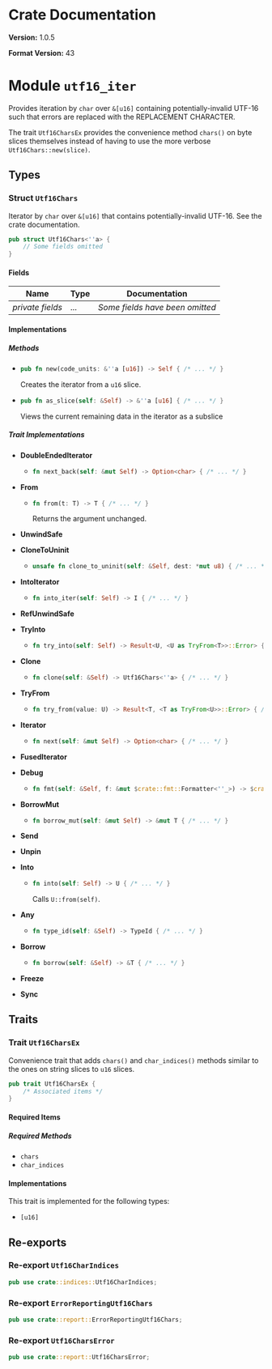# Crate Documentation

**Version:** 1.0.5

**Format Version:** 43

# Module `utf16_iter`

Provides iteration by `char` over `&[u16]` containing potentially-invalid
UTF-16 such that errors are replaced with the REPLACEMENT CHARACTER.

The trait `Utf16CharsEx` provides the convenience method `chars()` on
byte slices themselves instead of having to use the more verbose
`Utf16Chars::new(slice)`.

## Types

### Struct `Utf16Chars`

Iterator by `char` over `&[u16]` that contains
potentially-invalid UTF-16. See the crate documentation.

```rust
pub struct Utf16Chars<''a> {
    // Some fields omitted
}
```

#### Fields

| Name | Type | Documentation |
|------|------|---------------|
| *private fields* | ... | *Some fields have been omitted* |

#### Implementations

##### Methods

- ```rust
  pub fn new(code_units: &''a [u16]) -> Self { /* ... */ }
  ```
  Creates the iterator from a `u16` slice.

- ```rust
  pub fn as_slice(self: &Self) -> &''a [u16] { /* ... */ }
  ```
  Views the current remaining data in the iterator as a subslice

##### Trait Implementations

- **DoubleEndedIterator**
  - ```rust
    fn next_back(self: &mut Self) -> Option<char> { /* ... */ }
    ```

- **From**
  - ```rust
    fn from(t: T) -> T { /* ... */ }
    ```
    Returns the argument unchanged.

- **UnwindSafe**
- **CloneToUninit**
  - ```rust
    unsafe fn clone_to_uninit(self: &Self, dest: *mut u8) { /* ... */ }
    ```

- **IntoIterator**
  - ```rust
    fn into_iter(self: Self) -> I { /* ... */ }
    ```

- **RefUnwindSafe**
- **TryInto**
  - ```rust
    fn try_into(self: Self) -> Result<U, <U as TryFrom<T>>::Error> { /* ... */ }
    ```

- **Clone**
  - ```rust
    fn clone(self: &Self) -> Utf16Chars<''a> { /* ... */ }
    ```

- **TryFrom**
  - ```rust
    fn try_from(value: U) -> Result<T, <T as TryFrom<U>>::Error> { /* ... */ }
    ```

- **Iterator**
  - ```rust
    fn next(self: &mut Self) -> Option<char> { /* ... */ }
    ```

- **FusedIterator**
- **Debug**
  - ```rust
    fn fmt(self: &Self, f: &mut $crate::fmt::Formatter<''_>) -> $crate::fmt::Result { /* ... */ }
    ```

- **BorrowMut**
  - ```rust
    fn borrow_mut(self: &mut Self) -> &mut T { /* ... */ }
    ```

- **Send**
- **Unpin**
- **Into**
  - ```rust
    fn into(self: Self) -> U { /* ... */ }
    ```
    Calls `U::from(self)`.

- **Any**
  - ```rust
    fn type_id(self: &Self) -> TypeId { /* ... */ }
    ```

- **Borrow**
  - ```rust
    fn borrow(self: &Self) -> &T { /* ... */ }
    ```

- **Freeze**
- **Sync**
## Traits

### Trait `Utf16CharsEx`

Convenience trait that adds `chars()` and `char_indices()` methods
similar to the ones on string slices to `u16` slices.

```rust
pub trait Utf16CharsEx {
    /* Associated items */
}
```

#### Required Items

##### Required Methods

- `chars`
- `char_indices`

#### Implementations

This trait is implemented for the following types:

- `[u16]`

## Re-exports

### Re-export `Utf16CharIndices`

```rust
pub use crate::indices::Utf16CharIndices;
```

### Re-export `ErrorReportingUtf16Chars`

```rust
pub use crate::report::ErrorReportingUtf16Chars;
```

### Re-export `Utf16CharsError`

```rust
pub use crate::report::Utf16CharsError;
```

